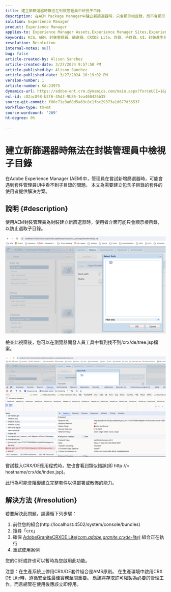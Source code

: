 ```yaml
---
title: 建立新篩選器時無法在封裝管理員中檢視子目錄
description: 在AEM Package Manager中建立新篩選器時，只會顯示根目錄，而不會顯示子目錄。
solution: Experience Manager
product: Experience Manager
applies-to: Experience Manager Assets,Experience Manager Sites,Experience Manager 6.5,Experience Manager
keywords: KCS、AEM、封裝管理員、篩選器、CRXDE Lite、目錄、子目錄、UI、封裝產生器
resolution: Resolution
internal-notes: null
bug: false
article-created-by: Alison Sanchez
article-created-date: 3/27/2024 9:57:50 PM
article-published-by: Alison Sanchez
article-published-date: 3/27/2024 10:19:02 PM
version-number: 1
article-number: KA-23975
dynamics-url: https://adobe-ent.crm.dynamics.com/main.aspx?forceUCI=1&pagetype=entityrecord&etn=knowledgearticle&id=3b47fa08-85ec-ee11-a203-6045bd03c412
exl-id: c82ac898-b3f6-45d3-9b85-1ea460426b35
source-git-commit: f80c71e3a68d5a69c8c1fbc29373a1d677d36537
workflow-type: tm+mt
source-wordcount: '269'
ht-degree: 0%

---
```


# 建立新篩選器時無法在封裝管理員中檢視子目錄


在Adobe Experience Manager (AEM)中，管理員在嘗試新增篩選器時，可能會遇到套件管理員UI中看不到子目錄的問題。 本文為需要建立包含子目錄的套件的使用者提供解決方案。

## 說明 {#description}


使用AEM封裝管理員為封裝建立新篩選器時，使用者介面可能只會顯示根目錄，以防止選取子目錄。

![](assets/___bce0bedb-87ec-ee11-a203-6045bd03c412___.png)

檢查此視窗後，您可以在瀏覽器開發人員工具中看到找不到/crx/de/tree.jsp檔案。

![](assets/___e0e0bedb-87ec-ee11-a203-6045bd03c412___.png)

嘗試載入CRX/DE應用程式時，您也會看到類似錯誤(即 http://`<` hostname/crx/de/index.jsp)。

此行為可能會阻礙建立完整套件以供部署或散佈的能力。


## 解決方法 {#resolution}


若要解決此問題，請遵循下列步驟：

1. 前往您的組合(http://localhost:4502/system/console/bundles)
2. 搜尋「crx」
3. 確保 [AdobeGraniteCRXDE Lite(*com.adobe.granite.crxde-lite)*](http://localhost:4502/system/console/bundles/241) 組合正在執行
4. 重試使用案例


您的CSE或許也可以暫時為您啟用此功能。

注意：在生產系統上停用CRX/DE套件組合是AMS原則。 在生產環境中啟用CRX DE Lite時，遵循安全性最佳實務至關重要。 應該將存取許可權製為必要的管理工作，而且總管在使用後應該立即停用。
